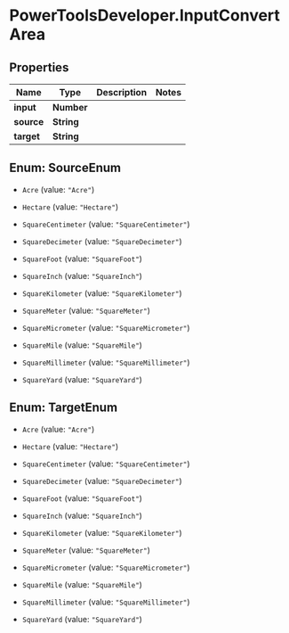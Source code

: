 # PowerToolsDeveloper.InputConvertArea

## Properties

Name | Type | Description | Notes
------------ | ------------- | ------------- | -------------
**input** | **Number** |  | 
**source** | **String** |  | 
**target** | **String** |  | 



## Enum: SourceEnum


* `Acre` (value: `"Acre"`)

* `Hectare` (value: `"Hectare"`)

* `SquareCentimeter` (value: `"SquareCentimeter"`)

* `SquareDecimeter` (value: `"SquareDecimeter"`)

* `SquareFoot` (value: `"SquareFoot"`)

* `SquareInch` (value: `"SquareInch"`)

* `SquareKilometer` (value: `"SquareKilometer"`)

* `SquareMeter` (value: `"SquareMeter"`)

* `SquareMicrometer` (value: `"SquareMicrometer"`)

* `SquareMile` (value: `"SquareMile"`)

* `SquareMillimeter` (value: `"SquareMillimeter"`)

* `SquareYard` (value: `"SquareYard"`)





## Enum: TargetEnum


* `Acre` (value: `"Acre"`)

* `Hectare` (value: `"Hectare"`)

* `SquareCentimeter` (value: `"SquareCentimeter"`)

* `SquareDecimeter` (value: `"SquareDecimeter"`)

* `SquareFoot` (value: `"SquareFoot"`)

* `SquareInch` (value: `"SquareInch"`)

* `SquareKilometer` (value: `"SquareKilometer"`)

* `SquareMeter` (value: `"SquareMeter"`)

* `SquareMicrometer` (value: `"SquareMicrometer"`)

* `SquareMile` (value: `"SquareMile"`)

* `SquareMillimeter` (value: `"SquareMillimeter"`)

* `SquareYard` (value: `"SquareYard"`)




